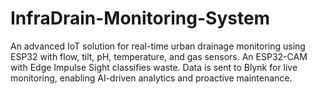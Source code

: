 # InfraDrain-Monitoring-System
An advanced IoT solution for real-time urban drainage monitoring using ESP32 with flow, tilt, pH, temperature, and gas sensors. An ESP32-CAM with Edge Impulse Sight classifies waste. Data is sent to Blynk for live monitoring, enabling AI-driven analytics and proactive maintenance.
